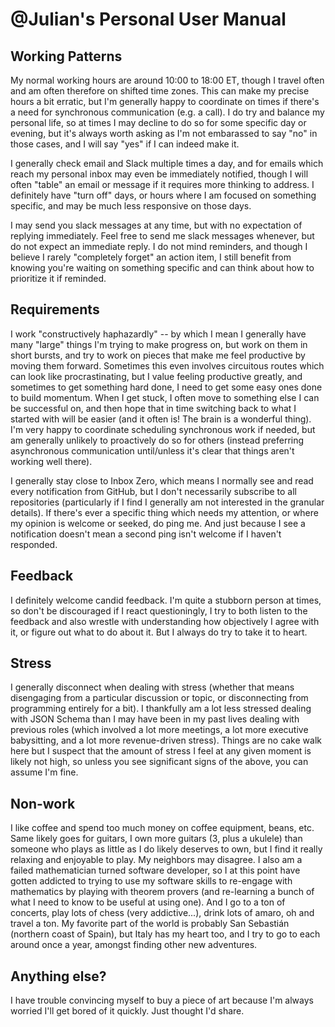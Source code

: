 # @Julian's Personal User Manual

## Working Patterns

My normal working hours are around 10:00 to 18:00 ET, though I travel often and am often therefore on shifted time zones.
This can make my precise hours a bit erratic, but I'm generally happy to coordinate on times if there's a need for synchronous communication (e.g. a call).
I do try and balance my personal life, so at times I may decline to do so for some specific day or evening, but it's always worth asking as I'm not embarassed to say "no" in those cases, and I will say "yes" if I can indeed make it.

I generally check email and Slack multiple times a day, and for emails which reach my personal inbox may even be immediately notified, though I will often "table" an email or message if it requires more thinking to address.
I definitely have "turn off" days, or hours where I am focused on something specific, and may be much less responsive on those days.

I may send you slack messages at any time, but with no expectation of replying immediately.
Feel free to send me slack messages whenever, but do not expect an immediate reply.
I do not mind reminders, and though I believe I rarely "completely forget" an action item, I still benefit from knowing you're waiting on something specific and can think about how to prioritize it if reminded.

## Requirements

I work "constructively haphazardly" -- by which I mean I generally have many "large" things I'm trying to make progress on, but work on them in short bursts, and try to work on pieces that make me feel productive by moving them forward.
Sometimes this even involves circuitous routes which can look like procrastinating, but I value feeling productive greatly, and sometimes to get something hard done, I need to get some easy ones done to build momentum.
When I get stuck, I often move to something else I can be successful on, and then hope that in time switching back to what I started with will be easier (and it often is! The brain is a wonderful thing).
I'm very happy to coordinate scheduling synchronous work if needed, but am generally unlikely to proactively do so for others (instead preferring asynchronous communication until/unless it's clear that things aren't working well there). 

I generally stay close to Inbox Zero, which means I normally see and read every notification from GitHub, but I don't necessarily subscribe to all repositories (particularly if I find I generally am not interested in the granular details).
If there's ever a specific thing which needs my attention, or where my opinion is welcome or seeked, do ping me.
And just because I see a notification doesn't mean a second ping isn't welcome if I haven't responded.

## Feedback

I definitely welcome candid feedback.
I'm quite a stubborn person at times, so don't be discouraged if I react questioningly, I try to both listen to the feedback and also wrestle with understanding how objectively I agree with it, or figure out what to do about it.
But I always do try to take it to heart.

## Stress

I generally disconnect when dealing with stress (whether that means disengaging from a particular discussion or topic, or disconnecting from programming entirely for a bit).
I thankfully am a lot less stressed dealing with JSON Schema than I may have been in my past lives dealing with previous roles (which involved a lot more meetings, a lot more executive babysitting, and a lot more revenue-driven stress).
Things are no cake walk here but I suspect that the amount of stress I feel at any given moment is likely not high, so unless you see significant signs of the above, you can assume I'm fine.

## Non-work

I like coffee and spend too much money on coffee equipment, beans, etc.
Same likely goes for guitars, I own more guitars (3, plus a ukulele) than someone who plays as little as I do likely deserves to own, but I find it really relaxing and enjoyable to play.
My neighbors may disagree.
I also am a failed mathematician turned software developer, so I at this point have gotten addicted to trying to use my software skills to re-engage with mathematics by playing with theorem provers (and re-learning a bunch of what I need to know to be useful at using one).
And I go to a ton of concerts, play lots of chess (very addictive...), drink lots of amaro, oh and travel a ton.
My favorite part of the world is probably San Sebastián (northern coast of Spain), but Italy has my heart too, and I try to go to each around once a year, amongst finding other new adventures.

## Anything else?

I have trouble convincing myself to buy a piece of art because I'm always worried I'll get bored of it quickly.
Just thought I'd share.
